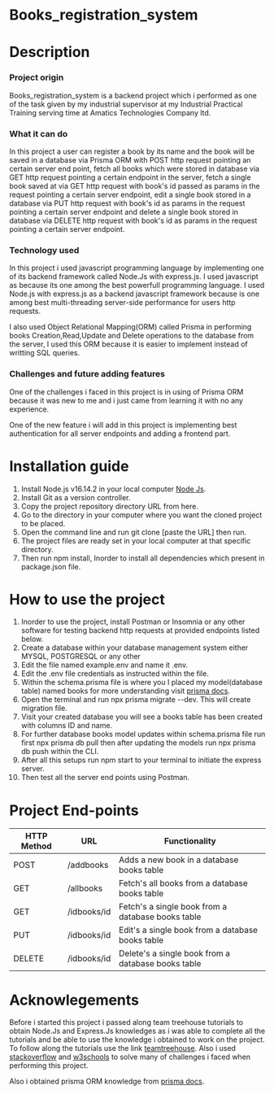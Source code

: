 # Books_registration_system

# Description

### Project origin
Books_registration_system is a backend project which i performed as one of the task given by my industrial supervisor at my Industrial Practical Training serving time at Amatics Technologies Company ltd.

### What it can do
In this project a user can register a book by its name and the book will be saved in a database via Prisma ORM with POST http request pointing an certain server end point, fetch all books which were stored in database via GET http request pointing a certain endpoint in the server, fetch a single book saved at via GET http request with book's id passed as params in the request pointing a certain server endpoint, edit a single book stored in a database via PUT http request with book's id as params in the request pointing a certain server endpoint and delete a single book stored in database via DELETE http request with book's id as params in the request pointing a certain server endpoint.

### Technology used
In this project i used javascript programming language by implementing one of its backend framework called Node.Js with express.js.
I used javascript as because its one among the best powerfull programming language.
I used Node.js with express.js as a backend javascript framework because is one among best multi-threading server-side performance for users http requests.

I also used Object Relational Mapping(ORM) called Prisma in performing books Creation,Read,Update and Delete operations to the database from the server, I used this ORM
because it is easier to implement instead of writting SQL queries.

### Challenges and future adding features
One of the challenges i faced in this project is in using of Prisma ORM because it was new to me and i just came from learning it with no any experience.

One of the new feature i will add in this project is implementing best authentication for all server endpoints and adding a frontend part.

# Installation guide
1. Install Node.js v16.14.2 in your local computer [Node Js](https://nodejs.org/en/).
2. Install Git as a version controller.
3. Copy the project repository directory URL from here.
4. Go to the directory in your computer where you want the cloned project to be placed.
5. Open the command line and run git clone [paste the URL] then run.
6. The project files are ready set in your local computer at that specific directory.
7. Then run npm install, Inorder to install all dependencies which present in package.json file.

# How to use the project
1. Inorder to use the project, install Postman or Insomnia or any other software for testing backend http requests at provided endpoints listed below.
2. Create a database within your database management system either MYSQL, POSTGRESQL or any other
3. Edit the file named example.env and name it .env.
4. Edit the .env file credentials as instructed within the file.
5. Within the schema.prisma file is where you I placed my model(database table) named books for more understanding visit [prisma docs](https://www.prisma.io/).
6. Open the terminal and run npx prisma migrate --dev. This will create migration file.
7. Visit your created database you will see a books table has been created with columns ID and name.
8. For further database books model updates within schema.prisma file run first npx prisma db pull then after updating the models run npx prisma db push within the CLI.
9. After all this setups run npm start to your terminal to initiate the express server.
10. Then test all the server end points using Postman.

# Project End-points
| HTTP Method  | URL |Functionality|
| ------------- | ------------- |-------|
| POST  | /addbooks  |Adds a new book in a database books table|
| GET  | /allbooks   |Fetch's all books from a database books table|
| GET  | /idbooks/id   |Fetch's a single book from a database books table|
| PUT  | /idbooks/id   |Edit's a single book from a database books table|
| DELETE  | /idbooks/id   |Delete's a single book from a database books table|

# Acknowlegements
Before i started this project i passed along team treehouse tutorials to obtain Node.Js and Express.Js knowledges as i was able to complete all the tutorials and be able to use the knowledge i obtained to work on the project. To follow along the tutorials use the link [teamtreehouse](https://teamtreehouse.com/). Also i used [stackoverflow](https://stackoverflow.com/) and [w3schools](https://www.w3schools.com/) to solve many of challenges i faced when performing this project.

Also i obtained prisma ORM knowledge from [prisma docs](https://www.prisma.io/).


